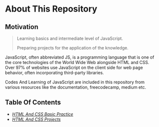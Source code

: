 # About This Repository

## Motivation

> Learning basics and intermediate level of JavaScript.
>
> Preparing projects for the application of the knowledge.

JavaScript, often abbreviated JS, is a programming language that is one of the core technologies of the World Wide Web
alongside HTML and CSS. Over 97% of websites use JavaScript on the client side for web page behavior, often incorporating third-party libraries.<br>

Codes And Learning of JavaScript are included in this repository from various resources like the documentation, freecodecamp,
medium etc.

## Table Of Contents

- _[HTML And CSS Basic Practice](https://github.com/aaditya29/HTML-And-CSS-Portfolio/tree/master/HTML%20And%20CSS%20Basics%20Practice)_
- _[HTML And CSS Projects](https://github.com/aaditya29/HTML-And-CSS-Portfolio/tree/master/HTML%20And%20CSS%20Projects)_
  </br>
